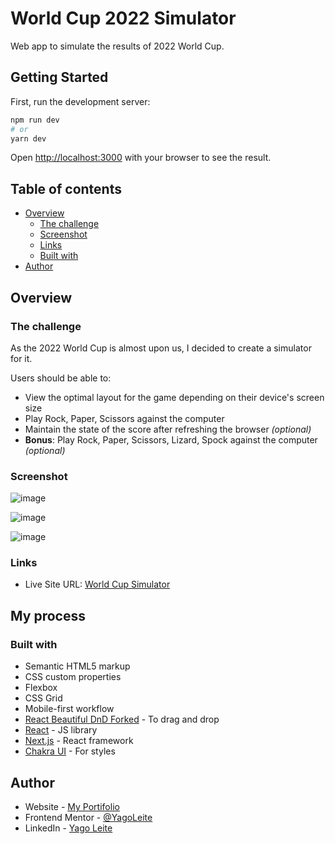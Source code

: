 # World Cup 2022 Simulator

Web app to simulate the results of 2022 World Cup.

## Getting Started

First, run the development server:

```bash
npm run dev
# or
yarn dev
```

Open [http://localhost:3000](http://localhost:3000) with your browser to see the result.

## Table of contents

- [Overview](#overview)
  - [The challenge](#the-challenge)
  - [Screenshot](#screenshot)
  - [Links](#links)
  - [Built with](#built-with)
- [Author](#author)


## Overview

### The challenge

As the 2022 World Cup is almost upon us, I decided to create a simulator for it.

Users should be able to:

- View the optimal layout for the game depending on their device's screen size
- Play Rock, Paper, Scissors against the computer
- Maintain the state of the score after refreshing the browser _(optional)_
- **Bonus**: Play Rock, Paper, Scissors, Lizard, Spock against the computer _(optional)_

### Screenshot

![image](https://user-images.githubusercontent.com/90288212/167478337-93cb71de-70b4-4344-99d6-08f7078736ff.png)

![image](https://user-images.githubusercontent.com/90288212/167480058-4db279be-5f06-4b56-a683-e633a34e6132.png)

![image](https://user-images.githubusercontent.com/90288212/167478082-c882363c-0a4e-471d-9126-9301a196658a.png)

### Links
- Live Site URL: [World Cup Simulator](https://world-cup-simulator.vercel.app/)

## My process

### Built with

- Semantic HTML5 markup
- CSS custom properties
- Flexbox
- CSS Grid
- Mobile-first workflow
- [React Beautiful DnD Forked](https://github.com/react-forked/dnd) - To drag and drop
- [React](https://reactjs.org/) - JS library
- [Next.js](https://nextjs.org/) - React framework
- [Chakra UI](https://chakra-ui.com) - For styles

## Author

- Website - [My Portifolio](https://portifolio-12fab.web.app)
- Frontend Mentor - [@YagoLeite](https://www.frontendmentor.io/profile/YagoLeite)
- LinkedIn - [Yago Leite](https://www.linkedin.com/in/yagoleite/)
